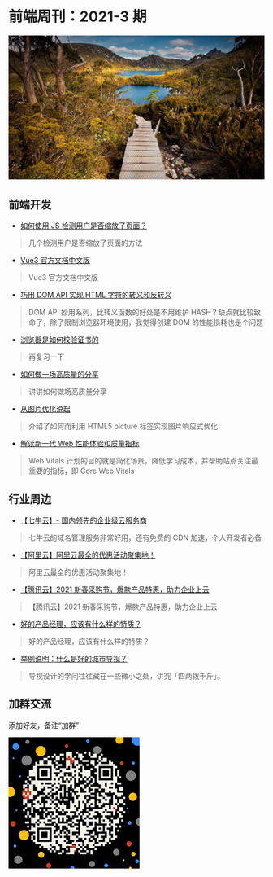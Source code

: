 # 前端周刊：2021-3 期

[![](../img/bing/20210326.png?imageMogr2/thumbnail/960x)](https://cn.bing.com/search?q=摇篮山-圣克莱尔湖国家公园)

## 前端开发

- [如何使用 JS 检测用户是否缩放了页面？](https://www.zhangxinxu.com/wordpress/2021/02/js-if-page-zoom/)

> 几个检测用户是否缩放了页面的方法

- [Vue3 官方文档中文版](https://v3.cn.vuejs.org/guide/migration/introduction.html#%E6%A6%82%E8%A7%88)

> Vue3 官方文档中文版

- [巧用 DOM API 实现 HTML 字符的转义和反转义](https://www.zhangxinxu.com/wordpress/2021/01/dom-api-html-encode-decode/)

> DOM API 妙用系列，比转义函数的好处是不用维护 HASH？缺点就比较致命了，除了限制浏览器环境使用，我觉得创建 DOM 的性能损耗也是个问题

- [浏览器是如何校验证书的](https://cjting.me/2021/03/02/how-to-validate-tls-certificate/)

> 再复习一下

- [如何做一场高质量的分享](https://mp.weixin.qq.com/s/ZcHkIs00kVeyZ2-7u3cg5A)

> 讲讲如何做场高质量分享

- [从图片优化说起](https://cjting.me/2019/07/29/image-optimization/)

> 介绍了如何而利用 HTML5 picture 标签实现图片响应式优化

- [解读新一代 Web 性能体验和质量指标](https://segmentfault.com/a/1190000022744550)

> Web Vitals 计划的目的就是简化场景，降低学习成本，并帮助站点关注最重要的指标，即 Core Web Vitals

## 行业周边

- [【七牛云】- 国内领先的企业级云服务商](https://marketing.qiniu.com/cps/redirect?redirect_id=4&cps_key=1hfwb75ib2jbm)

> 七牛云的域名管理服务非常好用，还有免费的 CDN 加速，个人开发者必备

- [【阿里云】阿里云最全的优惠活动聚集地！](https://www.aliyun.com/activity?source=5176.11533457&userCode=y31qmczl)

> 阿里云最全的优惠活动聚集地！

- [【腾讯云】2021 新春采购节，爆款产品特惠，助力企业上云](https://curl.qcloud.com/6TLg1x6p)

> 【腾讯云】2021 新春采购节，爆款产品特惠，助力企业上云

- [好的产品经理，应该有什么样的特质？](https://mp.weixin.qq.com/s/qEY8cfk-CMUi8P6kpBN8Fw)

> 好的产品经理，应该有什么样的特质？

- [举例说明：什么是好的城市导视？](http://www.disansheng.com/index/details/2073)

> 导视设计的学问往往藏在一些微小之处，讲究「四两拨千斤」。

## 加群交流

添加好友，备注“加群”

![refned_x](../img/a/refined-x.jpg)
